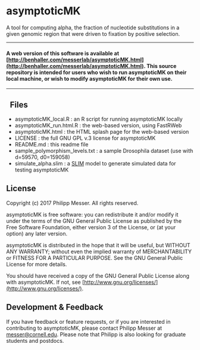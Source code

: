 # asymptoticMK
A tool for computing alpha, the fraction of nucleotide substitutions in a given genomic region that were driven to fixation by positive selection.

---------------------
#### A web version of this software is available at [http://benhaller.com/messerlab/asymptoticMK.html](http://benhaller.com/messerlab/asymptoticMK.html).  This source repository is intended for users who wish to run asymptoticMK on their local machine, or wish to modify asymptoticMK for their own use.
---------------------
 
Files
-------
* asymptoticMK_local.R : an R script for running asymptoticMK locally
* asymptoticMK_run.html.R : the web-based version, using FastRWeb
* asymptoticMK.html : the HTML splash page for the web-based version
* LICENSE : the full GNU GPL v.3 license for asymptoticMK
* README.md : this readme file
* sample_polymorphism_levels.txt : a sample Drosophila dataset (use with d=59570, d0=159058)
* simulate_alpha.slim : a [SLIM](https://messerlab.org/slim/) model to generate simulated data for testing asymptoticMK

License
----------

Copyright (c) 2017 Philipp Messer.  All rights reserved.

asymptoticMK is free software: you can redistribute it and/or modify it under the terms of the GNU General Public License as published by the Free Software Foundation, either version 3 of the License, or (at your option) any later version.

asymptoticMK is distributed in the hope that it will be useful, but WITHOUT ANY WARRANTY; without even the implied warranty of MERCHANTABILITY or FITNESS FOR A PARTICULAR PURPOSE.  See the GNU General Public License for more details.

You should have received a copy of the GNU General Public License along with asymptoticMK.  If not, see [http://www.gnu.org/licenses/](http://www.gnu.org/licenses/).


Development & Feedback
-----------------------------------
If you have feedback or feature requests, or if you are interested in contributing to asymptoticMK, please contact Philipp Messer at [messer@cornell.edu](mailto:messer@cornell.edu). Please note that Philipp is also looking for graduate students and postdocs.